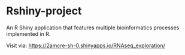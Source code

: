 # Rshiny-project
An R Shiny application that features multiple bioinformatics processes implemented in R.

Visit via:  https://2amcre-sh-0.shinyapps.io/RNAseq_exploration/
